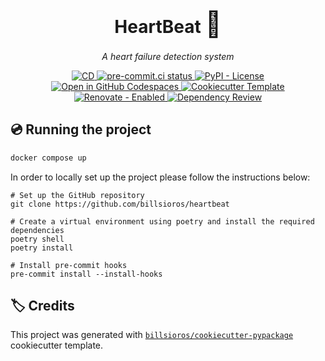 <h1 align="center">HeartBeat <span style='font-size:40px;'>&#128147;</span></h1>

<p align="center"><em>A heart failure detection system</em></p>

<p align="center">
  <a href="https://github.com/billsioros/heartbeat/actions/workflows/cd.yml">
    <img
      src="https://github.com/billsioros/heartbeat/actions/workflows/cd.yml/badge.svg"
      alt="CD"
    />
  </a>
  <a href="https://results.pre-commit.ci/latest/github/billsioros/heartbeat/master">
    <img
      src="https://results.pre-commit.ci/badge/github/billsioros/heartbeat/master.svg"
      alt="pre-commit.ci status"
    />
  </a>
  <a href="https://opensource.org/licenses/MIT">
    <img
      src="https://img.shields.io/badge/license-MIT-green"
      alt="PyPI - License"
    />
  </a>
  <a href="https://vscode.dev/redirect?url=vscode://ms-vscode-remote.remote-containers/cloneInVolume?url=https://github.com/billsioros/heartbeat">
    <img
      src="https://img.shields.io/static/v1?label=Dev%20Containers&message=Open&color=blue&logo=visualstudiocode"
      alt="Open in GitHub Codespaces"
    />
  </a>
  <a href="https://github.com/billsioros/cookiecutter-pypackage">
    <img
      src="https://img.shields.io/badge/cookiecutter-template-D4AA00.svg?style=flat&logo=cookiecutter"
      alt="Cookiecutter Template">
  </a>
  <a href="https://app.renovatebot.com/dashboard#github/billsioros/heartbeat">
    <img
      src="https://img.shields.io/badge/renovate-enabled-brightgreen.svg?style=flat&logo=renovatebot"
      alt="Renovate - Enabled">
  </a>
  <a href="https://github.com/billsioros/heartbeat/actions/workflows/dependency_review.yml">
    <img
      src="https://github.com/billsioros/heartbeat/actions/workflows/dependency_review.yml/badge.svg"
      alt="Dependency Review"
    />
  </a>
</p>

## :cd: Running the project

```bash
docker compose up
```

In order to locally set up the project please follow the instructions below:

```shell
# Set up the GitHub repository
git clone https://github.com/billsioros/heartbeat

# Create a virtual environment using poetry and install the required dependencies
poetry shell
poetry install

# Install pre-commit hooks
pre-commit install --install-hooks
```

## :label: Credits

This project was generated with [`billsioros/cookiecutter-pypackage`](https://github.com/billsioros/cookiecutter-pypackage) cookiecutter template.
